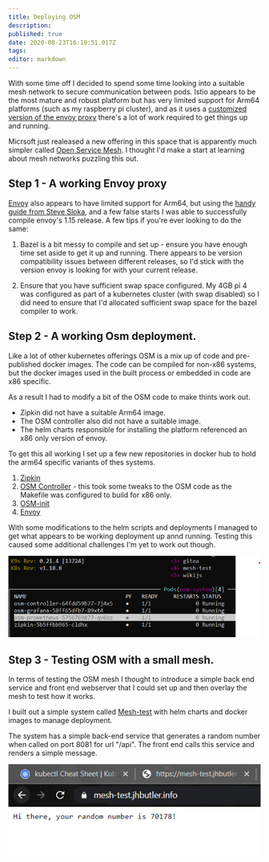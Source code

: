 ```yaml
---
title: Deploying OSM
description: 
published: true
date: 2020-08-23T16:19:51.017Z
tags: 
editor: markdown
---
```


With some time off I decided to spend some time looking into a suitable mesh network to secure communication between pods. Istio appears to be the most mature and robust platform but has very limited support for Arm64 platforms (such as my raspberry pi cluster), and as it uses a [customized version of the envoy proxy](https://github.com/istio/proxy) there's a lot of work required to get things up and running.

Micrsoft just realeased a new offering in this space that is apparently much simpler called [Open Service Mesh](https://openservicemesh.io/). I thought I'd make a start at learning about mesh networks puzzling this out.

## Step 1 - A working Envoy proxy
[Envoy](https://www.envoyproxy.io/) also appears to have limited support for Arm64, but using the [handy guide from Steve Sloka](https://stevesloka.com/compile-envoy-on-raspberry-pi4/), and a few false starts I was able to successfully compile envoy's 1.15 release. A few tips if you're ever looking to do the same:
1. Bazel is a bit messy to compile and set up - ensure you have enough time set aside to get it up and running. There appears to be version compatibility issues between different releases, so I'd stick with the version envoy is looking for with your current release.

2. Ensure that you have sufficient swap space configured. My 4GB pi 4 was configured as part of a kubernetes cluster (with swap disabled) so I did need to ensure that I'd allocated sufficient swap space for the bazel compiler to work. 

## Step 2 - A working Osm deployment.
Like a lot of other kubernetes offerings OSM is a mix up of code and pre-published docker images. The code can be compiled for non-x86 systems, but the docker images used in the built process or embedded in code are x86 specific. 

As  a result I had to modify a bit of the OSM code to make thints work out. 

* Zipkin did not have a suitable Arm64 image.
* The OSM controller also did not have a suitable image.
* The helm charts responsible for installing the platform referenced an x86 only version of envoy.

To get this all working I set up a few new repositories in docker hub to hold the arm64 specific variants of thes systems.
1. [Zipkin](https://hub.docker.![osm-up-and-running.png](/osm/osm-up-and-running.png)com/repository/docker/joelanz/zipkin)
2. [OSM Controller](https://hub.docker.com/repository/docker/joelanz/osm-controller-arm64) - this took some tweaks to the OSM code as the Makefile was configured to build for x86 only. 
3. [OSM-init](https://hub.docker.com/repository/docker/joelanz/osm-init-arm64)
4. [Envoy](https://hub.docker.com/repository/docker/joelanz/envoy)

With some modifications to the helm scripts and deployments I managed to get what appears to be working deployment up annd running. Testing this caused some additional challenges I'm yet to work out though.

![osm-up-and-running.png](/osm/osm-up-and-running.png)

## Step 3 - Testing OSM with a small mesh. 
In terms of testing the OSM mesh I thought to introduce a simple back end service and front end webserver that I could set up and then overlay the mesh to test how it works. 

I built out a simple system called [Mesh-test](https://github.com/Joel-Butler/mesh-test) with helm charts and docker images to manage deployment. 

The system has a simple back-end service that generates a random number when called on port 8081 for url "/api". The front end calls this service and renders a simple message.

![mesh-test-frontpage.png](/osm/mesh-test-frontpage.png)



